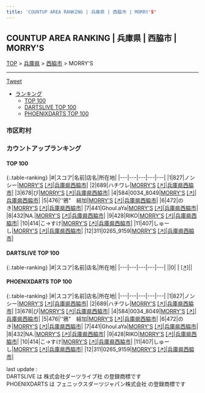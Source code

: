 ```yaml
---
title: 'COUNTUP AREA RANKING | 兵庫県 | 西脇市 | MORRY'S'
---
```

## COUNTUP AREA RANKING | 兵庫県 | 西脇市 | MORRY'S

[TOP](/darts/rank/) > [兵庫県](/darts/rank/兵庫県/) > [西脇市](/darts/rank/兵庫県/西脇市/) > MORRY'S

___

<a href="https://twitter.com/share?ref_src=twsrc%5Etfw" data-text="COUNTUP AREA RANKING | 兵庫県西脇市MORRY'S" class="twitter-share-button" data-hashtags="DARTSLIVE,PHOENIXDARTS,darts,ダーツ" data-show-count="false">Tweet</a>

* [ランキング](#カウントアップランキング)
    * [TOP 100](#top-100)
    * [DARTSLIVE TOP 100](#dartslive-top-100)
    * [PHOENIXDARTS TOP 100](#phoenixdarts-top-100)

### 市区町村

<ul>

</ul>

### カウントアップランキング

#### TOP 100



{:.table-ranking}
|#|スコア|名前|店名|所在地|
|---|---|---|---|---|
|1|827|<span class="rank-name-pd">ノンシー</span>|<a href="/darts/rank/shops/88927.html">MORRY'S</a> <a href="https://vs.phoenixdarts.com/jp/shop/shopDetailInfo/s_88927?s_seq=88927">[↗]</a>|<a href="/darts/rank/兵庫県/西脇市">兵庫県西脇市</a>|
|2|689|<span class="rank-name-pd">ハチワレ</span>|<a href="/darts/rank/shops/88927.html">MORRY'S</a> <a href="https://vs.phoenixdarts.com/jp/shop/shopDetailInfo/s_88927?s_seq=88927">[↗]</a>|<a href="/darts/rank/兵庫県/西脇市">兵庫県西脇市</a>|
|3|678|<span class="rank-name-pd">ぴ</span>|<a href="/darts/rank/shops/88927.html">MORRY'S</a> <a href="https://vs.phoenixdarts.com/jp/shop/shopDetailInfo/s_88927?s_seq=88927">[↗]</a>|<a href="/darts/rank/兵庫県/西脇市">兵庫県西脇市</a>|
|4|584|<span class="rank-name-pd">0034_8049</span>|<a href="/darts/rank/shops/88927.html">MORRY'S</a> <a href="https://vs.phoenixdarts.com/jp/shop/shopDetailInfo/s_88927?s_seq=88927">[↗]</a>|<a href="/darts/rank/兵庫県/西脇市">兵庫県西脇市</a>|
|5|476|<span class="rank-name-pd">&#x27;&#x27;鴉&quot;　結加</span>|<a href="/darts/rank/shops/88927.html">MORRY'S</a> <a href="https://vs.phoenixdarts.com/jp/shop/shopDetailInfo/s_88927?s_seq=88927">[↗]</a>|<a href="/darts/rank/兵庫県/西脇市">兵庫県西脇市</a>|
|6|472|<span class="rank-name-pd">のき</span>|<a href="/darts/rank/shops/88927.html">MORRY'S</a> <a href="https://vs.phoenixdarts.com/jp/shop/shopDetailInfo/s_88927?s_seq=88927">[↗]</a>|<a href="/darts/rank/兵庫県/西脇市">兵庫県西脇市</a>|
|7|441|<span class="rank-name-pd">Ghoul.aYa</span>|<a href="/darts/rank/shops/88927.html">MORRY'S</a> <a href="https://vs.phoenixdarts.com/jp/shop/shopDetailInfo/s_88927?s_seq=88927">[↗]</a>|<a href="/darts/rank/兵庫県/西脇市">兵庫県西脇市</a>|
|8|432|<span class="rank-name-pd">NA.</span>|<a href="/darts/rank/shops/88927.html">MORRY'S</a> <a href="https://vs.phoenixdarts.com/jp/shop/shopDetailInfo/s_88927?s_seq=88927">[↗]</a>|<a href="/darts/rank/兵庫県/西脇市">兵庫県西脇市</a>|
|9|428|<span class="rank-name-pd">RIKO</span>|<a href="/darts/rank/shops/88927.html">MORRY'S</a> <a href="https://vs.phoenixdarts.com/jp/shop/shopDetailInfo/s_88927?s_seq=88927">[↗]</a>|<a href="/darts/rank/兵庫県/西脇市">兵庫県西脇市</a>|
|10|414|<span class="rank-name-pd">こ→すけ</span>|<a href="/darts/rank/shops/88927.html">MORRY'S</a> <a href="https://vs.phoenixdarts.com/jp/shop/shopDetailInfo/s_88927?s_seq=88927">[↗]</a>|<a href="/darts/rank/兵庫県/西脇市">兵庫県西脇市</a>|
|11|407|<span class="rank-name-pd">しゅーし</span>|<a href="/darts/rank/shops/88927.html">MORRY'S</a> <a href="https://vs.phoenixdarts.com/jp/shop/shopDetailInfo/s_88927?s_seq=88927">[↗]</a>|<a href="/darts/rank/兵庫県/西脇市">兵庫県西脇市</a>|
|12|311|<span class="rank-name-pd">0265_9159</span>|<a href="/darts/rank/shops/88927.html">MORRY'S</a> <a href="https://vs.phoenixdarts.com/jp/shop/shopDetailInfo/s_88927?s_seq=88927">[↗]</a>|<a href="/darts/rank/兵庫県/西脇市">兵庫県西脇市</a>|


#### DARTSLIVE TOP 100



{:.table-ranking}
|#|スコア|名前|店名|所在地|
|---|---|---|---|---|
||0|<span class="rank-name-dl"> </span>|<a href="/darts/rank/shops/.html"></a> <a href="">[↗]</a>|<a href="/darts/rank//"></a>|


#### PHOENIXDARTS TOP 100



{:.table-ranking}
|#|スコア|名前|店名|所在地|
|---|---|---|---|---|
|1|827|<span class="rank-name-pd">ノンシー</span>|<a href="/darts/rank/shops/88927.html">MORRY'S</a> <a href="https://vs.phoenixdarts.com/jp/shop/shopDetailInfo/s_88927?s_seq=88927">[↗]</a>|<a href="/darts/rank/兵庫県/西脇市">兵庫県西脇市</a>|
|2|689|<span class="rank-name-pd">ハチワレ</span>|<a href="/darts/rank/shops/88927.html">MORRY'S</a> <a href="https://vs.phoenixdarts.com/jp/shop/shopDetailInfo/s_88927?s_seq=88927">[↗]</a>|<a href="/darts/rank/兵庫県/西脇市">兵庫県西脇市</a>|
|3|678|<span class="rank-name-pd">ぴ</span>|<a href="/darts/rank/shops/88927.html">MORRY'S</a> <a href="https://vs.phoenixdarts.com/jp/shop/shopDetailInfo/s_88927?s_seq=88927">[↗]</a>|<a href="/darts/rank/兵庫県/西脇市">兵庫県西脇市</a>|
|4|584|<span class="rank-name-pd">0034_8049</span>|<a href="/darts/rank/shops/88927.html">MORRY'S</a> <a href="https://vs.phoenixdarts.com/jp/shop/shopDetailInfo/s_88927?s_seq=88927">[↗]</a>|<a href="/darts/rank/兵庫県/西脇市">兵庫県西脇市</a>|
|5|476|<span class="rank-name-pd">&#x27;&#x27;鴉&quot;　結加</span>|<a href="/darts/rank/shops/88927.html">MORRY'S</a> <a href="https://vs.phoenixdarts.com/jp/shop/shopDetailInfo/s_88927?s_seq=88927">[↗]</a>|<a href="/darts/rank/兵庫県/西脇市">兵庫県西脇市</a>|
|6|472|<span class="rank-name-pd">のき</span>|<a href="/darts/rank/shops/88927.html">MORRY'S</a> <a href="https://vs.phoenixdarts.com/jp/shop/shopDetailInfo/s_88927?s_seq=88927">[↗]</a>|<a href="/darts/rank/兵庫県/西脇市">兵庫県西脇市</a>|
|7|441|<span class="rank-name-pd">Ghoul.aYa</span>|<a href="/darts/rank/shops/88927.html">MORRY'S</a> <a href="https://vs.phoenixdarts.com/jp/shop/shopDetailInfo/s_88927?s_seq=88927">[↗]</a>|<a href="/darts/rank/兵庫県/西脇市">兵庫県西脇市</a>|
|8|432|<span class="rank-name-pd">NA.</span>|<a href="/darts/rank/shops/88927.html">MORRY'S</a> <a href="https://vs.phoenixdarts.com/jp/shop/shopDetailInfo/s_88927?s_seq=88927">[↗]</a>|<a href="/darts/rank/兵庫県/西脇市">兵庫県西脇市</a>|
|9|428|<span class="rank-name-pd">RIKO</span>|<a href="/darts/rank/shops/88927.html">MORRY'S</a> <a href="https://vs.phoenixdarts.com/jp/shop/shopDetailInfo/s_88927?s_seq=88927">[↗]</a>|<a href="/darts/rank/兵庫県/西脇市">兵庫県西脇市</a>|
|10|414|<span class="rank-name-pd">こ→すけ</span>|<a href="/darts/rank/shops/88927.html">MORRY'S</a> <a href="https://vs.phoenixdarts.com/jp/shop/shopDetailInfo/s_88927?s_seq=88927">[↗]</a>|<a href="/darts/rank/兵庫県/西脇市">兵庫県西脇市</a>|
|11|407|<span class="rank-name-pd">しゅーし</span>|<a href="/darts/rank/shops/88927.html">MORRY'S</a> <a href="https://vs.phoenixdarts.com/jp/shop/shopDetailInfo/s_88927?s_seq=88927">[↗]</a>|<a href="/darts/rank/兵庫県/西脇市">兵庫県西脇市</a>|
|12|311|<span class="rank-name-pd">0265_9159</span>|<a href="/darts/rank/shops/88927.html">MORRY'S</a> <a href="https://vs.phoenixdarts.com/jp/shop/shopDetailInfo/s_88927?s_seq=88927">[↗]</a>|<a href="/darts/rank/兵庫県/西脇市">兵庫県西脇市</a>|


<div class="footer border-top border-gray-light mt-5 pt-3 text-right text-gray">
    last update : <span style="font-weight: italic" id="foot_last_modified"></span><br />
    DARTSLIVE は 株式会社ダーツライブ社 の登録商標です<br />
    PHOENIXDARTS は フェニックスダーツジャパン株式会社 の登録商標です<br />
</div>

<script src="https://cdnjs.cloudflare.com/ajax/libs/jquery.tablesorter/2.31.3/js/jquery.tablesorter.min.js" integrity="sha512-qzgd5cYSZcosqpzpn7zF2ZId8f/8CHmFKZ8j7mU4OUXTNRd5g+ZHBPsgKEwoqxCtdQvExE5LprwwPAgoicguNg==" crossorigin="anonymous" referrerpolicy="no-referrer"></script>
<link rel="stylesheet" href="https://cdnjs.cloudflare.com/ajax/libs/jquery.tablesorter/2.31.3/css/theme.default.min.css" integrity="sha512-wghhOJkjQX0Lh3NSWvNKeZ0ZpNn+SPVXX1Qyc9OCaogADktxrBiBdKGDoqVUOyhStvMBmJQ8ZdMHiR3wuEq8+w==" crossorigin="anonymous" referrerpolicy="no-referrer" />
<script>
$(function() {
    $(".table-ranking").tablesorter({sortList:[[0, 0]]});
    $("#foot_last_modified").text(formatDate(new Date(document.lastModified), 'yyyy-MM-dd HH:mm:ss'));
});
</script>

<script async src="https://platform.twitter.com/widgets.js" charset="utf-8"></script>